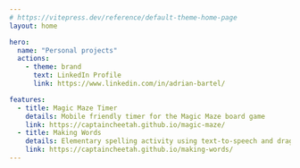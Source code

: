 ```yaml
---
# https://vitepress.dev/reference/default-theme-home-page
layout: home

hero:
  name: "Personal projects"
  actions:
    - theme: brand
      text: LinkedIn Profile
      link: https://www.linkedin.com/in/adrian-bartel/

features:
  - title: Magic Maze Timer
    details: Mobile friendly timer for the Magic Maze board game
    link: https://captaincheetah.github.io/magic-maze/
  - title: Making Words
    details: Elementary spelling activity using text-to-speech and drag-and-drop interface (Chrome only)
    link: https://captaincheetah.github.io/making-words/
---
```

